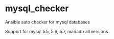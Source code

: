 # mysql_checker
Ansible auto checker for mysql databases

Support for mysql 5.5, 5.6, 5.7, mariadb all versions.
